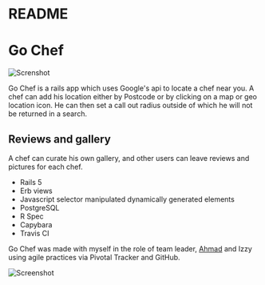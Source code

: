 # README

# Go Chef
![Screnshot](https://i.imgur.com/j4GLBsd.jpg)

Go Chef is a rails app which uses Google's api to locate a chef near you. 
A chef can add his location either by Postcode or by clicking on a map or geo location icon. He can then set a call out radius outside of which he will not be returned in a search.

## Reviews and gallery

A chef can curate his own gallery, and other users can leave reviews and pictures for each chef.

 - Rails 5 
 - Erb views
 - Javascript selector manipulated dynamically generated elements
 - PostgreSQL
 - R Spec
 - Capybara
 -  Travis CI
 

Go Chef was made with myself in the role of team leader, [Ahmad](https://github.com/amdkfe)  and Izzy using agile practices via Pivotal Tracker and GitHub.

![Screenshot](https://i.imgur.com/aMYFNYe.jpg)



